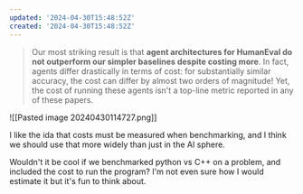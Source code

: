 ```yaml
---
updated: '2024-04-30T15:48:52Z'
created: '2024-04-30T15:48:52Z'
---
```

> Our most striking result is that **agent architectures for HumanEval do not outperform our simpler baselines despite costing more**. In fact, agents differ drastically in terms of cost: for substantially similar accuracy, the cost can differ by almost two orders of magnitude! Yet, the cost of running these agents isn't a top-line metric reported in any of these papers.

![[Pasted image 20240430114727.png]]

I like the ida that costs must be measured when benchmarking, and I think we should use that more widely than just in the AI sphere.

Wouldn't it be cool if we benchmarked python vs C++ on a problem, and included the cost to run the program? I'm not even sure how I would estimate it but it's fun to think about.